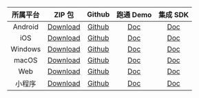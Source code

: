 
|所属平台|ZIP 包| Github | 跑通 Demo| 集成 SDK|
|:-:|:-:|:-:|:-:|:-:|
|Android|<a href="https://tic-res-1259648581.file.myqcloud.com/demo/Android.zip">Download</a>|[Github](https://github.com/tencentyun/TIC/tree/master)|[Doc](https://cloud.tencent.com/document/product/1137/39899)|[Doc](https://cloud.tencent.com/document/product/1137/39911)|
|iOS|<a href="https://tic-res-1259648581.file.myqcloud.com/demo/iOS.zip">Download</a>|[Github](https://github.com/tencentyun/TIC/tree/master)|[Doc](https://cloud.tencent.com/document/product/1137/39900)|[Doc](https://cloud.tencent.com/document/product/1137/39912)|
|Windows|<a href="https://tic-res-1259648581.file.myqcloud.com/demo/Windows.zip">Download</a>|[Github](https://github.com/tencentyun/TIC/tree/master)|[Doc](https://cloud.tencent.com/document/product/1137/39906)|[Doc](https://cloud.tencent.com/document/product/1137/39919)|
|macOS|<a href="https://tic-res-1259648581.file.myqcloud.com/demo/macOS.zip">Download</a>|[Github](https://github.com/tencentyun/TIC/tree/master)|[Doc](https://cloud.tencent.com/document/product/1137/39905)|[Doc](https://cloud.tencent.com/document/product/1137/39914)|
|Web|<a href="https://tic-res-1259648581.file.myqcloud.com/demo/Web.zip">Download</a>|[Github](https://github.com/tencentyun/TIC/tree/master)|[Doc](https://cloud.tencent.com/document/product/1137/39907)|[Doc](https://cloud.tencent.com/document/product/1137/39920)|
|小程序|<a href="https://tic-res-1259648581.file.myqcloud.com/demo/小程序.zip">Download</a>|[Github](https://github.com/tencentyun/TIC/tree/master)|[Doc](https://cloud.tencent.com/document/product/1137/39909)|[Doc](https://cloud.tencent.com/document/product/1137/39921)|



